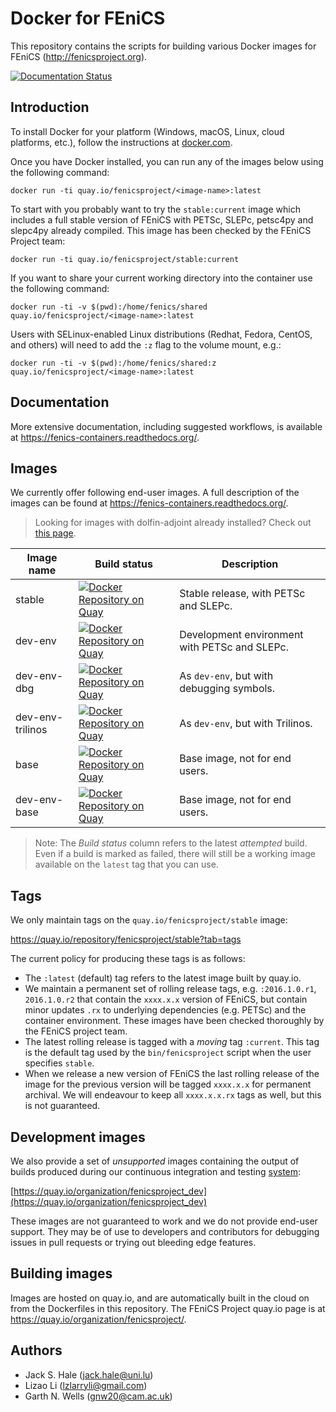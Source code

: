 # Docker for FEniCS

This repository contains the scripts for building various Docker
images for FEniCS (http://fenicsproject.org).

[![Documentation Status](https://readthedocs.org/projects/fenics-containers/badge/?version=latest)](http://fenics.readthedocs.org/projects/containers/en/latest/?badge=latest)

## Introduction

To install Docker for your platform (Windows, macOS, Linux, cloud
platforms, etc.), follow the instructions at
[docker.com](https://docs.docker.com/engine/getstarted/step_one/).

Once you have Docker installed, you can run any of the images below
using the following command:

    docker run -ti quay.io/fenicsproject/<image-name>:latest

To start with you probably want to try the `stable:current` image
which includes a full stable version of FEniCS with PETSc, SLEPc,
petsc4py and slepc4py already compiled. This image has been checked by
the FEniCS Project team:

    docker run -ti quay.io/fenicsproject/stable:current

If you want to share your current working directory into the container
use the following command:

    docker run -ti -v $(pwd):/home/fenics/shared quay.io/fenicsproject/<image-name>:latest

Users with SELinux-enabled Linux distributions (Redhat, Fedora, CentOS, and others)
will need to add the `:z` flag to the volume mount, e.g.:

    docker run -ti -v $(pwd):/home/fenics/shared:z quay.io/fenicsproject/<image-name>:latest

## Documentation

More extensive documentation, including suggested workflows, is
available at https://fenics-containers.readthedocs.org/.


## Images

We currently offer following end-user images. A full description of
the images can be found at https://fenics-containers.readthedocs.org/.

> Looking for images with dolfin-adjoint already installed? Check out
> [this page](https://bitbucket.org/dolfin-adjoint/dolfin-adjoint/src/master/docker/?at=master).

| Image name       | Build status                                                                                                                                                                            | Description                                   |
|------------------|-----------------------------------------------------------------------------------------------------------------------------------------------------------------------------------------|-----------------------------------------------|
| stable           | [![Docker Repository on Quay](https://quay.io/repository/fenicsproject/stable/status "Docker Repository on Quay")](https://quay.io/repository/fenicsproject/stable)                           | Stable release, with PETSc and SLEPc.         |
| dev-env          | [![Docker Repository on Quay](https://quay.io/repository/fenicsproject/dev-env/status "Docker Repository on Quay")](https://quay.io/repository/fenicsproject/dev-env)                   | Development environment with PETSc and SLEPc. |
| dev-env-dbg      | [![Docker Repository on Quay](https://quay.io/repository/fenicsproject/dev-env-dbg/status "Docker Repository on Quay")](https://quay.io/repository/fenicsproject/dev-env-dbg)           | As `dev-env`, but with debugging symbols.     |
| dev-env-trilinos | [![Docker Repository on Quay](https://quay.io/repository/fenicsproject/dev-env-trilinos/status "Docker Repository on Quay")](https://quay.io/repository/fenicsproject/dev-env-trilinos) | As `dev-env`, but with Trilinos.              |
| base             | [![Docker Repository on Quay](https://quay.io/repository/fenicsproject/base/status "Docker Repository on Quay")](https://quay.io/repository/fenicsproject/base)                         | Base image, not for end users.                |
| dev-env-base     | [![Docker Repository on Quay](https://quay.io/repository/fenicsproject/dev-env-base/status "Docker Repository on Quay")](https://quay.io/repository/fenicsproject/dev-env-base)         | Base image, not for end users.                |

> Note: The *Build status* column refers to the latest *attempted*
> build. Even if a build is marked as failed, there will still be a
> working image available on the `latest` tag that you can use.

## Tags

We only maintain tags on the `quay.io/fenicsproject/stable` image:

https://quay.io/repository/fenicsproject/stable?tab=tags

The current policy for producing these tags is as follows:

* The `:latest` (default) tag refers to the latest image built by
quay.io.
* We maintain a permanent set of rolling release tags, e.g.
`:2016.1.0.r1`, `2016.1.0.r2` that contain the `xxxx.x.x` version of
FEniCS, but contain minor updates `.rx` to underlying dependencies
(e.g. PETSc) and the container environment. These images have been
checked thoroughly by the FEniCS project team.
* The latest rolling release is tagged with a *moving* tag `:current`.
This tag is the default tag used by the `bin/fenicsproject` script
when the user specifies `stable`.
* When we release a new version of FEniCS the last rolling release of
the image for the previous version will be tagged `xxxx.x.x` for
permanent archival. We will endeavour to keep all `xxxx.x.x.rx` tags
as well, but this is not guaranteed.

## Development images

We also provide a set of *unsupported* images containing the output of
builds produced during our continuous integration and testing
[system](https://bamboo.fenicsproject.org):

[https://quay.io/organization/fenicsproject_dev](https://quay.io/organization/fenicsproject_dev)

These images are not guaranteed to work and we do not provide end-user
support. They may be of use to developers and contributors for
debugging issues in pull requests or trying out bleeding edge features.

## Building images

Images are hosted on quay.io, and are automatically built in the cloud
on from the Dockerfiles in this repository. The FEniCS Project quay.io
page is at https://quay.io/organization/fenicsproject/.

## Authors

* Jack S. Hale (<jack.hale@uni.lu>)
* Lizao Li (<lzlarryli@gmail.com>)
* Garth N. Wells (<gnw20@cam.ac.uk>)
